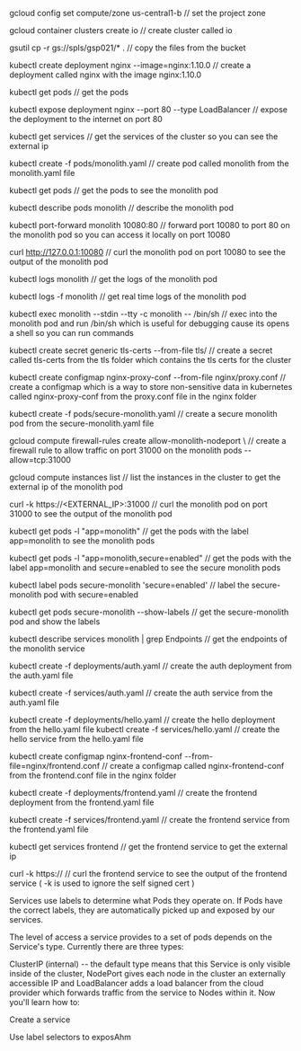 gcloud config set compute/zone us-central1-b // set the project zone 

gcloud container clusters create io // create cluster called io 

gsutil cp -r gs://spls/gsp021/* . // copy the files from the bucket

kubectl create deployment nginx --image=nginx:1.10.0 // create a deployment called nginx with the image nginx:1.10.0

kubectl get pods // get the pods

kubectl expose deployment nginx --port 80 --type LoadBalancer // expose the deployment to the internet on port 80

kubectl get services // get the services of the cluster so you can see the external ip

kubectl create -f pods/monolith.yaml // create pod called monolith from the monolith.yaml file

kubectl get pods // get the pods to see the monolith pod

kubectl describe pods monolith // describe the monolith pod

kubectl port-forward monolith 10080:80 // forward port 10080 to port 80 on the monolith pod so you can access it locally on port 10080 

curl http://127.0.0.1:10080 // curl the monolith pod on port 10080 to see the output of the monolith pod 

kubectl logs monolith // get the logs of the monolith pod

kubectl logs -f monolith // get real time logs of the monolith pod

kubectl exec monolith --stdin --tty -c monolith -- /bin/sh // exec into the monolith pod and run /bin/sh which is useful for debugging cause its opens a shell so you can run commands

kubectl create secret generic tls-certs --from-file tls/ // create a secret called tls-certs from the tls folder which contains the tls certs for the cluster 

kubectl create configmap nginx-proxy-conf --from-file nginx/proxy.conf // create a configmap which is a way to store non-sensitive data in kubernetes called nginx-proxy-conf from the proxy.conf file in the nginx folder

kubectl create -f pods/secure-monolith.yaml // create a secure monolith pod from the secure-monolith.yaml file 

gcloud compute firewall-rules create allow-monolith-nodeport \ // create a firewall rule to allow traffic on port 31000 on the monolith pods 
  --allow=tcp:31000

gcloud compute instances list // list the instances in the cluster to get the external ip of the monolith pod 

curl -k https://<EXTERNAL_IP>:31000 // curl the monolith pod on port 31000 to see the output of the monolith pod 

kubectl get pods -l "app=monolith" // get the pods with the label app=monolith to see the monolith pods 

kubectl get pods -l "app=monolith,secure=enabled" // get the pods with the label app=monolith and secure=enabled to see the secure monolith pods

kubectl label pods secure-monolith 'secure=enabled' // label the secure-monolith pod with secure=enabled 

kubectl get pods secure-monolith --show-labels // get the secure-monolith pod and show the labels 

kubectl describe services monolith | grep Endpoints // get the endpoints of the monolith service 

kubectl create -f deployments/auth.yaml // create the auth deployment from the auth.yaml file 

kubectl create -f services/auth.yaml // create the auth service from the auth.yaml file 

kubectl create -f deployments/hello.yaml  // create the hello deployment from the hello.yaml file 
kubectl create -f services/hello.yaml  // create the hello service from the hello.yaml file 

kubectl create configmap nginx-frontend-conf --from-file=nginx/frontend.conf // create a configmap called nginx-frontend-conf from the frontend.conf file in the nginx folder

kubectl create -f deployments/frontend.yaml // create the frontend deployment from the frontend.yaml file 

kubectl create -f services/frontend.yaml // create the frontend service from the frontend.yaml file 

kubectl get services frontend // get the frontend service to get the external ip 

curl -k https://<EXTERNAL-IP> // curl the frontend service to see the output of the frontend service
( -k is used to ignore the self signed cert )





























Services use labels to determine what Pods they operate on. If Pods have the correct labels, they are automatically picked up and exposed by our services.

The level of access a service provides to a set of pods depends on the Service's type. Currently there are three types:

ClusterIP (internal) -- the default type means that this Service is only visible inside of the cluster,
NodePort gives each node in the cluster an externally accessible IP and
LoadBalancer adds a load balancer from the cloud provider which forwards traffic from the service to Nodes within it.
Now you'll learn how to:

Create a service

Use label selectors to exposAhm